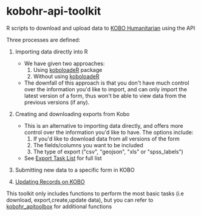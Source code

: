 # kobohr-api-toolkit
R scripts to download and upload data to [KOBO Humanitarian](https://kobo.humanitarianresponse.info/") using the API

Three processes are defined:

1. Importing data directly into R
    * We have given two approaches:
        1. Using [koboloadeR](https://github.com/mrdwab/koboloadeR) package
        1. Without using [koboloadeR](https://github.com/mrdwab/koboloadeR)
    * The downfall of this approach is that you don't have much control over the information you'd like to import, and  can only import the latest version of a form, thus won't be able to view data from the previous versions (if any).
1. Creating and downloading exports from Kobo
    * This is an alternative to importing data directly, and offers more control over the information you'd like to have. The options include:
      1. If you'd like to download data from all versions of the form
      1. The fields/columns you want to be included
      1. The type of export ("csv", "geojson", "xls" or "spss_labels")
    * See [Export Task List](https://kobo.humanitarianresponse.info/exports/) for full list

1. Submitting new data to a specific form in KOBO

1. [Updating Records on KOBO](https://github.com/AntonyRono/kobohr-api-toolkit/blob/main/Updating%20Records%20on%20KOBO.R)

This toolkit only includes functions to perform the most basic tasks (i.e download, export,create,update data), but you can refer to [kobohr_apitoolbox](https://github.com/ppsapkota/kobohr_apitoolbox) for additional functions